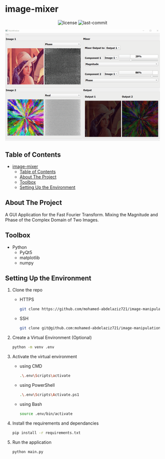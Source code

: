 # image-mixer

<p align="center">
  <img src="https://img.shields.io/github/license/RamadanIbrahem98/image-mixer?style=plastic&logo=appveyor&color=blue" alt="license" />
  <img src="https://img.shields.io/github/last-commit/RamadanIbrahem98/image-mixer?style=plastic&logo=appveyor" alt="last-commit" />
</p>

<p align="center">
    <img src="assets/mixer.gif" />
</p>

## Table of Contents

- [image-mixer](#image-mixer)
  - [Table of Contents](#table-of-contents)
  - [About The Project](#about-the-project)
  - [Toolbox](#toolbox)
  - [Setting Up the Environment](#setting-up-the-environment)

## About The Project

A GUI Application for the Fast Fourier Transform. Mixing the Magnitude and Phase of the Complex Domain of Two Images.

## Toolbox

-   Python
    -   PyQt5
    -   matplotlib
    -   numpy

## Setting Up the Environment

1. Clone the repo
    - HTTPS
        ```sh
        git clone https://github.com/mohamed-abdelaziz721/image-manipulation.git
        ```
    - SSH
        ```sh
        git clone git@github.com:mohamed-abdelaziz721/image-manipulation.git
        ```
1. Create a Virtual Environment (Optional)
    ```sh
    python -m venv .env
    ```
1. Activate the virtual environment

    - using CMD
        ```sh
        .\.env\Scripts\activate
        ```
    - using PowerShell
        ```sh
        .\.env\Scripts\Activate.ps1
        ```
    - using Bash
        ```sh
        source .env/bin/activate
        ```

1. Install the requirements and dependancies
    ```sh
    pip install -r requirements.txt
    ```
1. Run the application
    ```sh
    python main.py
    ```
